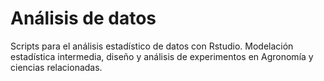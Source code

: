 # Análisis de datos
Scripts para el análisis estadístico de datos con Rstudio. Modelación estadística intermedia, diseño y análisis de experimentos en Agronomía y ciencias relacionadas.
